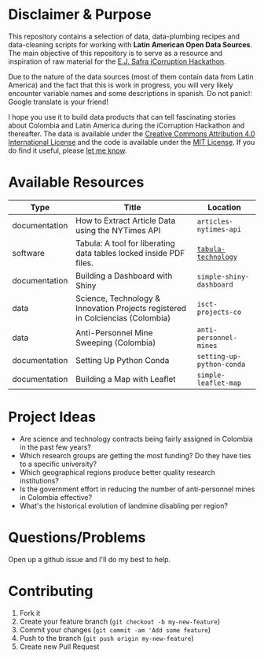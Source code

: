 
# Disclaimer & Purpose

This repository contains a selection of data, data-plumbing recipes and data-cleaning scripts for working with  **Latin American Open Data Sources**. The main objective of this repository is to serve as a resource and inspiration of raw material for the [E.J. Safra iCorruption Hackathon](http://ethics.harvard.edu/hacking-icorruption).

Due to the nature of the data sources (most of them contain data from Latin America) and the fact that this is work in progress, you will very likely encounter variable names and some descriptions in spanish. Do not panic!: Google translate is your friend!

I hope you use it to build data products that can tell fascinating stories about Colombia and Latin America during the iCorruption Hackathon and thereafter. The data is available under the [Creative Commons Attribution 4.0 International License](http://creativecommons.org/licenses/by/4.0/) and the code is available under the [MIT License](http://opensource.org/licenses/MIT). If you do find it useful, please [let me know](mailto:spsaaibi@gmail.com).


# Available Resources

Type | Title | Location
---|---------|-------------
documentation | How to Extract Article Data using the NYTimes API | `articles-nytimes-api`
software | Tabula: A tool for liberating data tables locked inside PDF files. | [`tabula-technology`](http://tabula.technology/)
documentation | Building a Dashboard with Shiny| `simple-shiny-dashboard`
data | Science, Technology & Innovation Projects registered in Colciencias (Colombia)| `isct-projects-co`
data | Anti-Personnel Mine Sweeping (Colombia)| `anti-personnel-mines`
documentation | Setting Up Python Conda | `setting-up-python-conda`
documentation | Building a Map with Leaflet | `simple-leaflet-map`



# Project Ideas

- Are science and technology contracts being fairly assigned in Colombia in the past few years?
- Which research groups are getting the most funding? Do they have ties to a specific university?
- Which geographical regions produce better quality research institutions?
- Is the government effort in reducing the number of anti-personnel mines in Colombia effective? 
- What's the historical evolution of landmine disabling per region?


# Questions/Problems

Open up a github issue and I'll do my best to help.

# Contributing

1. Fork it
2. Create your feature branch (`git checkout -b my-new-feature`)
3. Commit your changes (`git commit -am 'Add some feature`)
4. Push to the branch (`git push origin my-new-feature`)
5. Create new Pull Request
